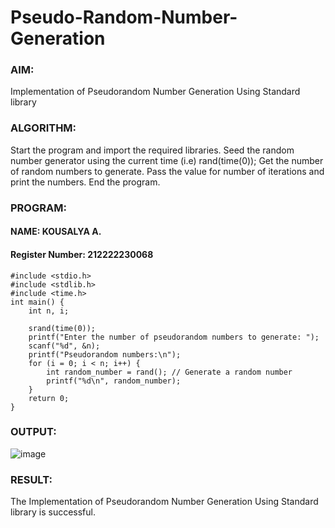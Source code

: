 # Pseudo-Random-Number-Generation

### AIM:
Implementation of Pseudorandom Number Generation Using Standard library

### ALGORITHM:
Start the program and import the required libraries.
Seed the random number generator using the current time (i.e) rand(time(0));
Get the number of random numbers to generate.
Pass the value for number of iterations and print the numbers.
End the program.
### PROGRAM:
#### NAME: KOUSALYA A.
#### Register Number: 212222230068
```
#include <stdio.h>
#include <stdlib.h>  
#include <time.h>    
int main() {
    int n, i;
    
    srand(time(0));
    printf("Enter the number of pseudorandom numbers to generate: ");
    scanf("%d", &n);
    printf("Pseudorandom numbers:\n");
    for (i = 0; i < n; i++) {
        int random_number = rand(); // Generate a random number
        printf("%d\n", random_number);
    }
    return 0;
}
```
### OUTPUT:
![image](https://github.com/user-attachments/assets/7cdd8799-c3ff-4720-99a3-5cdf77e3a0fd)

### RESULT:
The Implementation of Pseudorandom Number Generation Using Standard library is successful.
